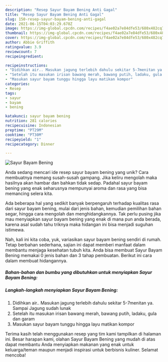 ```yaml
---
description: "Resep Sayur Bayam Bening Anti Gagal"
title: "Resep Sayur Bayam Bening Anti Gagal"
slug: 150-resep-sayur-bayam-bening-anti-gagal
date: 2021-06-15T04:03:29.678Z
image: https://img-global.cpcdn.com/recipes/f4ae02a7e84dfe53/680x482cq70/sayur-bayam-bening-foto-resep-utama.jpg
thumbnail: https://img-global.cpcdn.com/recipes/f4ae02a7e84dfe53/680x482cq70/sayur-bayam-bening-foto-resep-utama.jpg
cover: https://img-global.cpcdn.com/recipes/f4ae02a7e84dfe53/680x482cq70/sayur-bayam-bening-foto-resep-utama.jpg
author: Abbie Griffith
ratingvalue: 3.9
reviewcount: 7
recipeingredient:

recipeinstructions:
- "Didihkan air.. Masukan jagung terlebih dahulu sekitar 5-7menitan ya. Sampai Jagung sudah lunak"
- "Setelah itu masukan irisan bawang merah, bawang putih, ladaku, gula dan garam"
- "Masukan sayur bayam tunggu hingga layu matikan kompor"
categories:
- Resep
tags:
- sayur
- bayam
- bening

katakunci: sayur bayam bening 
nutrition: 281 calories
recipecuisine: Indonesian
preptime: "PT29M"
cooktime: "PT30M"
recipeyield: "1"
recipecategory: Dinner

---
```



![Sayur Bayam Bening](https://img-global.cpcdn.com/recipes/f4ae02a7e84dfe53/680x482cq70/sayur-bayam-bening-foto-resep-utama.jpg)

Anda sedang mencari ide resep sayur bayam bening yang unik? Cara membuatnya memang susah-susah gampang. Jika keliru mengolah maka hasilnya akan hambar dan bahkan tidak sedap. Padahal sayur bayam bening yang enak seharusnya mempunyai aroma dan rasa yang bisa memancing selera kita.

Ada beberapa hal yang sedikit banyak berpengaruh terhadap kualitas rasa dari sayur bayam bening, mulai dari jenis bahan, kemudian pemilihan bahan segar, hingga cara mengolah dan menghidangkannya. Tak perlu pusing jika mau menyiapkan sayur bayam bening yang enak di mana pun anda berada, karena asal sudah tahu triknya maka hidangan ini bisa menjadi suguhan istimewa.




Nah, kali ini kita coba, yuk, variasikan sayur bayam bening sendiri di rumah. Tetap berbahan sederhana, sajian ini dapat memberi manfaat dalam membantu menjaga kesehatan tubuh kita. Anda bisa membuat Sayur Bayam Bening memakai 0 jenis bahan dan 3 tahap pembuatan. Berikut ini cara dalam membuat hidangannya.

<!--inarticleads1-->

##### Bahan-bahan dan bumbu yang dibutuhkan untuk menyiapkan Sayur Bayam Bening:





<!--inarticleads2-->

##### Langkah-langkah menyiapkan Sayur Bayam Bening:

1. Didihkan air.. Masukan jagung terlebih dahulu sekitar 5-7menitan ya. Sampai Jagung sudah lunak
1. Setelah itu masukan irisan bawang merah, bawang putih, ladaku, gula dan garam
1. Masukan sayur bayam tunggu hingga layu matikan kompor




Terima kasih telah menggunakan resep yang tim kami tampilkan di halaman ini. Besar harapan kami, olahan Sayur Bayam Bening yang mudah di atas dapat membantu Anda menyiapkan makanan yang enak untuk keluarga/teman maupun menjadi inspirasi untuk berbisnis kuliner. Selamat mencoba!
